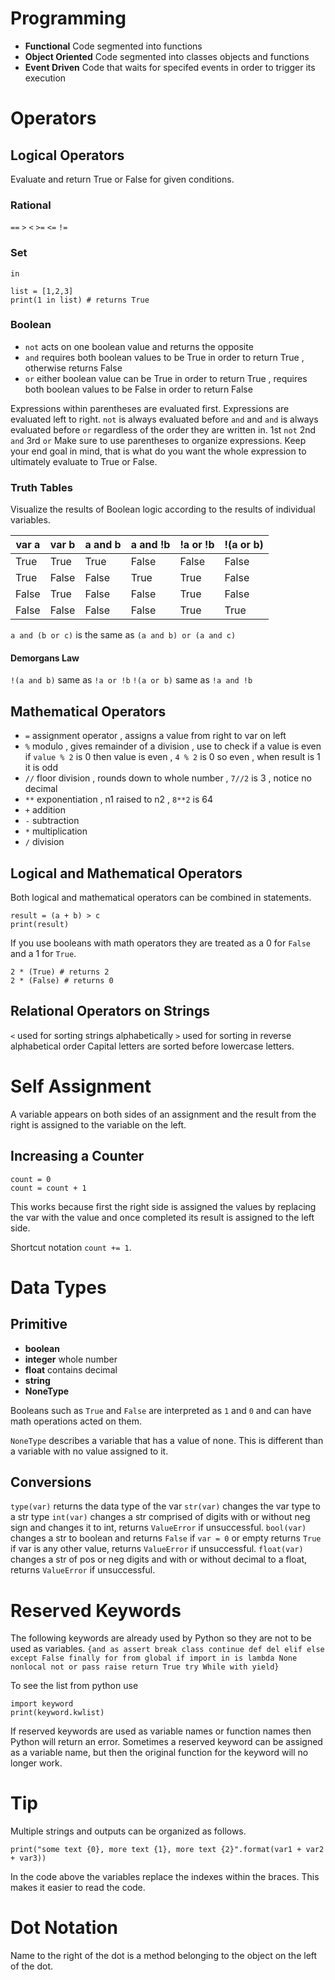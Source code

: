 # Programming

- **Functional** Code segmented into functions
- **Object Oriented** Code segmented into classes objects and functions
- **Event Driven** Code that waits for specifed events in order to trigger its execution

# Operators

## Logical Operators
Evaluate and return True or False for given conditions.

### Rational
`==` `>` `<` `>=` `<=` `!=`

### Set
`in`
```
list = [1,2,3]
print(1 in list) # returns True
```

### Boolean
- `not` acts on one boolean value and returns the opposite
- `and` requires both boolean values to be True in order to return True , otherwise returns False
- `or` either boolean value can be True in order to return True , requires both boolean values to be False in order to return False

Expressions within parentheses are evaluated first. Expressions are evaluated left to right. 
`not` is always evaluated before `and` and `and` is always evaluated before `or` regardless of the order they are written in.
1st `not`
2nd `and`
3rd `or`
Make sure to use parentheses to organize expressions. Keep your end goal in mind, that is what do you want the whole expression to ultimately evaluate to True or False.

### Truth Tables
Visualize the results of Boolean logic according to the results of individual variables.

|var a | var b | a and b | a and !b | !a or !b | !(a or b)|
|--|--|--|--|--|--|
|True | True | True | False | False | False|
|True | False | False | True | True | False|
|False | True | False | False | True | False|
|False | False | False | False | True | True|

`a and (b or c)` is the same as `(a and b) or (a and c)`

#### Demorgans Law
`!(a and b)` same as `!a or !b`
`!(a or b)` same as `!a and !b`

## Mathematical Operators

- `=` assignment operator , assigns a value from right to var on left
- `%` modulo , gives remainder of a division , use to check if a value is even 
if `value % 2` is 0 then value is even , `4 % 2` is 0 so even , when result is 1 it is odd
- `//` floor division , rounds down to whole number , `7//2` is 3 , notice no decimal
- `**` exponentiation , n1 raised to n2 , `8**2` is 64
- `+` addition
- `-` subtraction
- `*` multiplication
- `/` division

## Logical and Mathematical Operators
Both logical and mathematical operators can be combined in statements.
```
result = (a + b) > c
print(result)
```

If you use booleans with math operators they are treated as a 0 for `False` and a 1 for `True`.
```
2 * (True) # returns 2
2 * (False) # returns 0
```
## Relational Operators on Strings
`<` used for sorting strings alphabetically
`>` used for sorting in reverse alphabetical order
Capital letters are sorted before lowercase letters.

# Self Assignment
A variable appears on both sides of an assignment and the result from the right is assigned to the variable on the left.

## Increasing a Counter

```
count = 0
count = count + 1
```

This works because first the right side is assigned the values by replacing the var with the value and once completed its result is assigned to the left side.

Shortcut notation `count += 1`.

# Data Types

## Primitive
- **boolean**
- **integer** whole number
- **float** contains decimal
- **string**
- **NoneType**

Booleans such as `True` and `False` are interpreted as `1` and `0` and can have math operations acted on them.

`NoneType` describes a variable that has a value of none. This is different than a variable with no value assigned to it.

## Conversions
`type(var)` returns the data type of the var
`str(var)` changes the var type to a str type
`int(var)` changes a str comprised of digits with or without neg sign and changes it to int, returns `ValueError` if unsuccessful.
`bool(var)` changes a str to boolean and returns `False` if `var = 0` or empty returns `True` if var is any other value, returns `ValueError` if unsuccessful.
`float(var)` changes a str of pos or neg digits and with or without decimal to a float, returns `ValueError` if unsuccessful.

# Reserved Keywords
The following keywords are already used by Python so they are not to be used as variables.
`{and as assert break class continue def del elif else except False finally for from global if import in is lambda None nonlocal not or pass raise return True try While with yield}`

To see the list from python use
```
import keyword
print(keyword.kwlist)
```

If reserved keywords are used as variable names or function names then Python will return an error. 
Sometimes a reserved keyword can be assigned as a variable name, but then the original function for the keyword will no longer work.

# Tip
Multiple strings and outputs can be organized as follows.
```
print("some text {0}, more text {1}, more text {2}".format(var1 + var2 + var3))
```
In the code above the variables replace the indexes within the braces. This makes it easier to read the code.

# Dot Notation
Name to the right of the dot is a method belonging to the object on the left of the dot.
